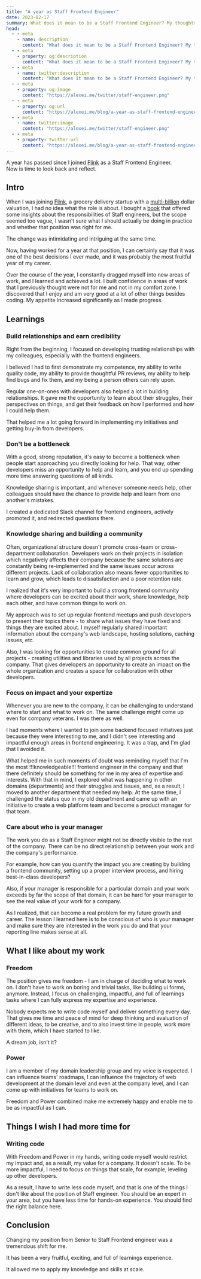 ```yaml
---
title: "A year as Staff Frontend Engineer"
date: 2023-02-17
summary: What does it mean to be a Staff Frontend Engineer? My thoughts after a year of working as a Staff Frontend Engineer. What I liked and didn't like. The lessons.
head:
  - - meta
    - name: description
      content: "What does it mean to be a Staff Frontend Engineer? My thoughts after a year of working as a Staff Frontend Engineer. What I liked and didn't like. The lessons."
  - - meta
    - property: og:description
      content: "What does it mean to be a Staff Frontend Engineer? My thoughts after a year of working as a Staff Frontend Engineer. What I liked and didn't like. The lessons."
  - - meta
    - name: twitter:description
      content: "What does it mean to be a Staff Frontend Engineer? My thoughts after a year of working as a Staff Frontend Engineer. What I liked and didn't like. The lessons."
  - - meta
    - property: og:image
      content: "https://alexei.me/twitter/staff-engineer.png"
  - - meta
    - property: og:url
      content: "https://alexei.me/blog/a-year-as-staff-frontend-engineer/"
  - - meta
    - name: twitter:image
      content: "https://alexei.me/twitter/staff-engineer.png"
  - - meta
    - property: twitter:url
      content: "https://alexei.me/blog/a-year-as-staff-frontend-engineer/"
---
```


A year has passed since I joined [Flink](https://www.goflink.com/) as a Staff Frontend Engineer.  
Now is time to look back and reflect.  
  
## Intro

When I was joining [Flink](https://www.goflink.com/), a grocery delivery startup with a [multi-billion](https://techcrunch.com/2021/12/09/flink-the-berlin-based-instant-grocery-startup-is-now-valued-at-2-85b-after-raising-750m-in-a-round-led-by-doordash/) dollar valuation, I had no idea what the role is about. I bought a [book](https://staffeng.com/book) that offered some insights about the responsibilities of Staff engineers, but the scope seemed too vague, I wasn't sure what I should actually be doing in practice and whether that position was right for me.  
  
The change was intimidating and intriguing at the same time.
  
Now, having worked for a year at that position, I can certainly say that it was one of the best decisions I ever made, and it was probably the most fruitful year of my career.  
  
Over the course of the year, I constantly dragged myself into new areas of work, and I learned and achieved a lot. I built confidence in areas of work that I previously thought were not for me and not in my comfort zone. I discovered that I enjoy and am very good at a lot of other things besides coding. My appetite increased significantly as I made progress.

## Learnings

### Build relationships and earn credibility

Right from the beginning, I focused on developing trusting relationships with my colleagues, especially with the frontend engineers.  
  
I believed I had to first demonstrate my competence, my ability to write quality code, my ability to provide thoughtful PR reviews, my ability to help find bugs and fix them, and my being a person others can rely upon.

Regular one-on-ones with developers also helped a lot in building relationships. It gave me the opportunity to learn about their struggles, their perspectives on things, and get their feedback on how I performed and how I could help them.

That helped me a lot going forward in implementing my initiatives and getting buy-in from developers.
  
### Don't be a bottleneck

With a good, strong reputation, it's easy to become a bottleneck when people start approaching you directly looking for help. That way, other developers miss an opportunity to help and learn, and you end up spending more time answering questions of all kinds.

Knowledge sharing is important, and whenever someone needs help, other colleagues should have the chance to provide help and learn from one another's mistakes.

I created a dedicated Slack channel for frontend engineers, actively promoted it, and redirected questions there.
  
### Knowledge sharing and building a community

Often, organizational structure doesn't promote cross-team or cross-department collaboration. Developers work on their projects in isolation which negatively affects their company because the same solutions are constantly being re-implemented and the same issues occur across different projects. Lack of collaboration also means fewer opportunities to learn and grow, which leads to dissatisfaction and a poor retention rate.

I realized that it's very important to build a strong frontend community where developers can be excited about their work, share knowledge, help each other, and have common things to work on.

My approach was to set up regular frontend meetups and push developers to present their topics there - to share what issues they have fixed and things they are excited about. I myself regularly shared important information about the company's web landscape, hosting solutions, caching issues, etc.

Also, I was looking for opportunities to create common ground for all projects - creating utilities and libraries used by all projects across the company. That gives developers an opportunity to create an impact on the whole organization and creates a space for collaboration with other developers.

### Focus on impact and your expertize

Whenever you are new to the company, it can be challenging to understand where to start and what to work on. The same challenge might come up even for company veterans. I was there as well.

I had moments where I wanted to join some backend focused initiatives just because they were interesting to me, and I didn't see interesting and impactful enough areas in frontend engineering. It was a trap, and I'm glad that I avoided it.

What helped me in such moments of doubt was reminding myself that I'm the most !!!knowledgeable!!! frontend engineer in the company and that there definitely should be something for me in my area of expertise and interests. With that in mind, I explored what was happening in other domains (departments) and their struggles and issues, and, as a result, I moved to another department that needed my help. At the same time, I challenged the status quo in my old department and came up with an initiative to create a web platform team and become a product manager for that team.

### Care about who is your manager

The work you do as a Staff Engineer might not be directly visible to the rest of the company. There can be no direct relationship between your work and the company's performance.

For example, how can you quantify the impact you are creating by building a frontend community, setting up a proper interview process, and hiring best-in-class developers?

Also, if your manager is responsible for a particular domain and your work exceeds by far the scope of that domain, it can be hard for your manager to see the real value of your work for a company.

As I realized, that can become a real problem for my future growth and career. The lesson I learned here is to be conscious of who is your manager and make sure they are interested in the work you do and that your reporting line makes sense at all.

## What I like about my work

### Freedom

The position gives me freedom - I am in charge of deciding what to work on. I don't have to work on boring and trivial tasks, like building ui forms, anymore. Instead, I focus on challenging, impactful, and full of learnings tasks where I can fully express my expertise and experience.

Nobody expects me to write code myself and deliver something every day. That gives me time and peace of mind for deep thinking and evaluation of different ideas, to be creative, and to also invest time in people, work more with them, which I have started to like.

A dream job, isn't it?

### Power

I am a member of my domain leadership group and my voice is respected. I can influence teams' roadmaps, I can influence the trajectory of web development at the domain level and even at the company level, and I can come up with initiatives for teams to work on.

Freedom and Power combined make me extremely happy and enable me to be as impactful as I can.

## Things I wish I had more time for

### Writing code

With Freedom and Power in my hands, writing code myself would restrict my impact and, as a result, my value for a company. It doesn't scale. To be more impactful, I need to focus on things that scale, for example, leveling up other developers.

As a result, I have to write less code myself, and that is one of the things I don't like about the position of Staff engineer. You should be an expert in your area, but you have less time for hands-on experience. You should find the right balance here.

## Conclusion

Changing my position from Senior to Staff Frontend engineer was a tremendous shift for me.

It has been a very fruitful, exciting, and full of learnings experience.

It allowed me to apply my knowledge and skills at scale.